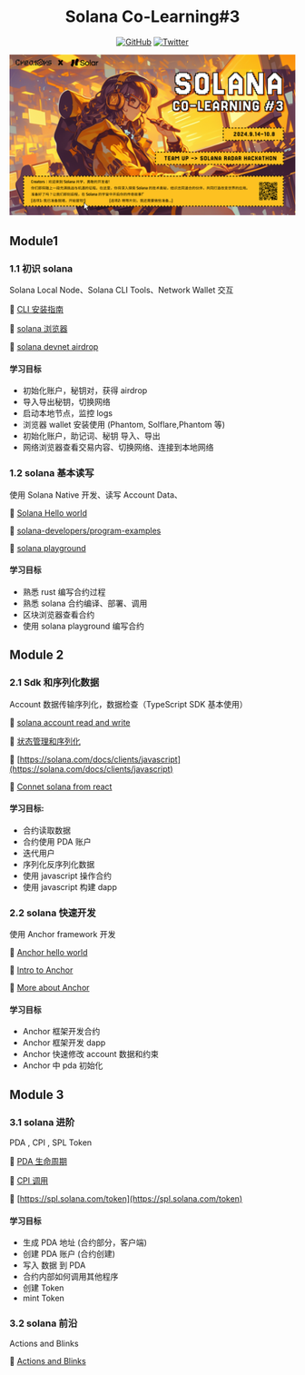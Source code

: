 <div align="center">
  <h1> Solana Co-Learning#3 </h1>  
  
 <p>
    <a href="https://github.com/CreatorsDAO"><img src="https://badgen.net/badge/icon/github?icon=github&label" alt="GitHub" /></a>
    <a href="https://twitter.com/Labs706"><img src="https://badgen.net/badge/icon/twitter?icon=twitter&label" alt="Twitter" /></a>
</p>
<img src="./imagex.png" alt="GitHub" />

</div>

## Module1

### 1.1 初识 solana

Solana Local Node、Solana CLI Tools、Network Wallet 交互

🔗 [CLI 安装指南](https://solana.com/zh/developers/guides/getstarted/setup-local-development)

🔗 [solana 浏览器](https://solscan.io/?cluster=devnet)

🔗 [solana devnet airdrop](https://github.com/solanafuns/solana-ts-tpl/blob/main/.github/workflows/airdrop.yml)

#### 学习目标

- 初始化账户，秘钥对，获得 airdrop
- 导入导出秘钥，切换网络
- 启动本地节点，监控 logs
- 浏览器 wallet 安装使用 (Phantom, Solflare,Phantom 等)
- 初始化账户，助记词、秘钥 导入、导出
- 网络浏览器查看交易内容、切换网络、连接到本地网络

### 1.2 solana 基本读写

使用 Solana Native 开发、读写 Account Data、

🔗 [ Solana Hello world](https://solana.com/zh/developers/guides/getstarted/local-rust-hello-world)

🔗 [solana-developers/program-examples](https://github.com/solana-developers/program-examples/tree/main/basics)

🔗 [solana playground](https://beta.solpg.io/)

#### 学习目标

- 熟悉 rust 编写合约过程
- 熟悉 solana 合约编译、部署、调用
- 区块浏览器查看合约
- 使用 solana playground 编写合约

## Module 2

### 2.1 Sdk 和序列化数据

Account 数据传输序列化，数据检查（TypeScript SDK 基本使用）

🔗 [solana account read and write](https://creatorsdao.github.io/solana-co-learn/Solana-Co-Learn/module3/native-solana-development/build-a-movie-review-program/)

🔗 [状态管理和序列化](https://creatorsdao.github.io/solana-co-learn/Solana-Co-Learn/module3/native-solana-development/state-management/)

🔗 [https://solana.com/docs/clients/javascript](https://solana.com/docs/clients/javascript)

🔗 [Connet solana from react](https://solana.com/developers/cookbook/wallets/connect-wallet-react)

#### 学习目标:

- 合约读取数据
- 合约使用 PDA 账户
- 迭代用户
- 序列化反序列化数据
- 使用 javascript 操作合约
- 使用 javascript 构建 dapp

### 2.2 solana 快速开发

使用 Anchor framework 开发

🔗 [Anchor hello world](https://www.anchor-lang.com/docs/hello-world)

🔗 [Intro to Anchor](https://solana.com/developers/guides/getstarted/intro-to-anchor)

🔗 [More about Anchor](https://www.anchor-lang.com/docs)

#### 学习目标

- Anchor 框架开发合约
- Anchor 框架开发 dapp
- Anchor 快速修改 account 数据和约束
- Anchor 中 pda 初始化

## Module 3

### 3.1 solana 进阶

PDA , CPI , SPL Token

🔗 [PDA 生命周期](https://solanacookbook.com/zh/core-concepts/pdas.html#%E7%BB%BC%E8%BF%B0)

🔗 [CPI 调用](https://solana.com/docs/core/cpi)

🔗 [https://spl.solana.com/token](https://spl.solana.com/token)

#### 学习目标

- 生成 PDA 地址 (合约部分，客户端)
- 创建 PDA 账户 (合约创建)
- 写入 数据 到 PDA
- 合约内部如何调用其他程序
- 创建 Token
- mint Token

### 3.2 solana 前沿

Actions and Blinks

🔗 [Actions and Blinks](https://solana.com/docs/advanced/actions)
